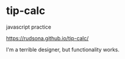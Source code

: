 # tip-calc
javascript practice

https://rudsona.github.io/tip-calc/

I'm a terrible designer, but functionality works. 
